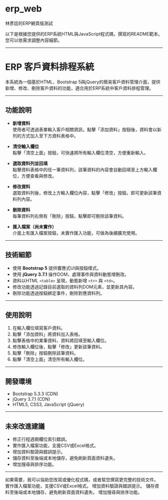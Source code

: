 # erp_web
林彥廷的ERP網頁版測試


以下是根據您提供的ERP系統HTML與JavaScript程式碼，撰寫的README範本。您可以依需求調整內容細節。

---

# ERP 客戶資料排程系統

本系統為一個基於HTML、Bootstrap 5與jQuery的簡易客戶資料管理介面，提供新增、修改、刪除客戶資料的功能，適合用於ERP系統中客戶資料排程管理。

---

## 功能說明

- **新增資料**  
  使用者可透過表單輸入客戶相關資訊，點擊「添加資料」按鈕後，資料會以新列的方式加入至下方資料表格中。

- **清空輸入欄位**  
  點擊「清空上面」按鈕，可快速將所有輸入欄位清空，方便重新輸入。

- **選取資料列並回填**  
  點擊資料表格中的任一筆資料列，該筆資料的內容會自動回填至上方輸入欄位，方便查看與修改。

- **修改資料**  
  選取資料列後，修改上方輸入欄位內容，點擊「修改」按鈕，即可更新該筆資料列內容。

- **刪除資料**  
  每筆資料列右側有「刪除」按鈕，點擊即可刪除該筆資料。

- **匯入檔案（尚未實作）**  
  介面上有匯入檔案按鈕，未實作匯入功能，可做為後續擴充使用。

---

## 技術細節

- 使用 **Bootstrap 5** 提供響應式UI與按鈕樣式。
- 使用 **jQuery 3.7.1** 操作DOM，處理事件與資料動態增刪改。
- 資料以HTML `<table>` 呈現，動態新增 `<tr>` 與 `<td>`。
- 修改功能透過記錄目前選取的資料列DOM元素，並更新其內容。
- 刪除功能透過按鈕綁定事件，刪除對應資料列。

---

## 使用說明

1. 在輸入欄位填寫客戶資料。
2. 點擊「添加資料」將資料加入表格。
3. 點擊表格中的某筆資料，資料將回填至輸入欄位。
4. 修改輸入欄位後，點擊「修改」更新該筆資料。
5. 點擊「刪除」按鈕刪除該筆資料。
6. 點擊「清空上面」清空所有輸入欄位。

---



## 開發環境

- Bootstrap 5.3.3 (CDN)
- jQuery 3.7.1 (CDN)
- HTML5, CSS3, JavaScript (jQuery)

---

## 未來改進建議

- 修正行程週期欄位索引錯誤。
- 實作匯入檔案功能，支援CSV或Excel格式。
- 增加資料驗證與錯誤提示。
- 儲存資料至後端或本地儲存，避免刷新頁面資料遺失。
- 增加搜尋與排序功能。

---

如果需要，我可以協助您改寫或優化程式碼，或者幫您撰寫更完整的技術文件。
實作匯入檔案功能，支援CSV或Excel格式。
增加資料驗證與錯誤提示。
儲存資料至後端或本地儲存，避免刷新頁面資料遺失。
增加搜尋與排序功能。
